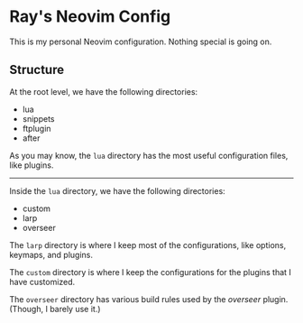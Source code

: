 # Ray's Neovim Config

This is my personal Neovim configuration. 
Nothing special is going on.

## Structure

At the root level, we have the following directories:

- lua
- snippets
- ftplugin
- after


As you may know, the `lua` directory has the most useful configuration files, like plugins.


---

Inside the `lua` directory, we have the following directories:

- custom
- larp
- overseer

The `larp` directory is where I keep most of the configurations, like options, keymaps, and plugins.

The `custom` directory is where I keep the configurations for the plugins that I have customized.

The `overseer` directory has various build rules used by the _overseer_ plugin. (Though, I barely use it.)

